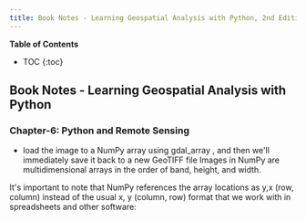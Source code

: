 ```yaml
---
title: Book Notes - Learning Geospatial Analysis with Python, 2nd Edition
---
```


**Table of Contents**
* TOC
{:toc}


## Book Notes - Learning Geospatial Analysis with Python


### Chapter-6: Python and Remote Sensing

* load the image to a NumPy array using gdal_array , and then we'll immediately save it back to a new GeoTIFF file
Images in NumPy are multidimensional arrays in the order of band, height, and width.

It's important to note that NumPy references the array locations as y,x (row, column) instead of the usual x, y (column, row) format that we work with in spreadsheets and other software: